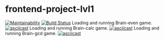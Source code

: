 # frontend-project-lvl1
[![Maintainability](https://api.codeclimate.com/v1/badges/a99a88d28ad37a79dbf6/maintainability)](https://codeclimate.com/github/codeclimate/codeclimate/maintainability)
[![Build Status](https://travis-ci.org/EgorEf/frontend-project-lvl1.svg?branch=master)](https://travis-ci.org/EgorEf/frontend-project-lvl1)
Loading and running Brain-even game.
[![asciicast](https://asciinema.org/a/AOnD593d08t3z5fGIYZFqZlfz.svg)](https://asciinema.org/a/AOnD593d08t3z5fGIYZFqZlfz)
Loading and running Brain-calc game.
[![asciicast](https://asciinema.org/a/wLI1bM3ngdCsJJMNPKVnleNBR.svg)](https://asciinema.org/a/wLI1bM3ngdCsJJMNPKVnleNBR)
Loading and running Brain-gcd game.
[![asciicast](https://asciinema.org/a/ftv03OaZplPOMyiT3hgSJVSMm.svg)](https://asciinema.org/a/ftv03OaZplPOMyiT3hgSJVSMm)
